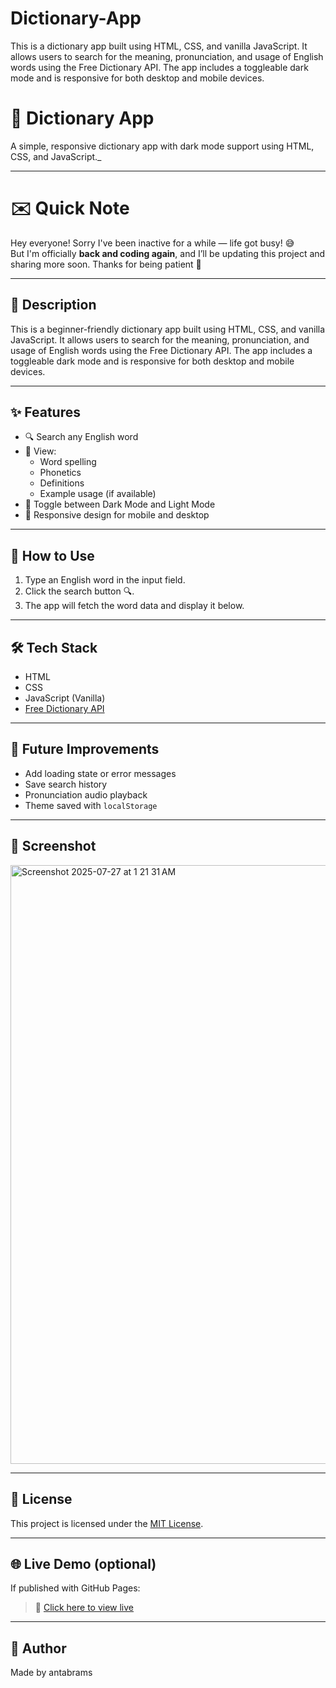 # Dictionary-App
This is a dictionary app built using HTML, CSS, and vanilla JavaScript. It allows users to search for the meaning, pronunciation, and usage of English words using the Free Dictionary API. The app includes a toggleable dark mode and is responsive for both desktop and mobile devices.

# 📖 Dictionary App

A simple, responsive dictionary app with dark mode support using HTML, CSS, and JavaScript._

---

# ✉️ Quick Note

Hey everyone! Sorry I've been inactive for a while — life got busy! 😅  
But I'm officially **back and coding again**, and I’ll be updating this project and sharing more soon. Thanks for being patient 🙏

---

## 📝 Description

This is a beginner-friendly dictionary app built using HTML, CSS, and vanilla JavaScript. It allows users to search for the meaning, pronunciation, and usage of English words using the Free Dictionary API. The app includes a toggleable dark mode and is responsive for both desktop and mobile devices.

---

## ✨ Features

- 🔍 Search any English word
- 📘 View:
  - Word spelling
  - Phonetics
  - Definitions
  - Example usage (if available)
- 🌙 Toggle between Dark Mode and Light Mode
- 📱 Responsive design for mobile and desktop

---

## 🚀 How to Use

1. Type an English word in the input field.
2. Click the search button 🔍.
3. The app will fetch the word data and display it below.

---

## 🛠 Tech Stack

- HTML
- CSS
- JavaScript (Vanilla)
- [Free Dictionary API](https://dictionaryapi.dev/)

---

## 🧪 Future Improvements

- Add loading state or error messages
- Save search history
- Pronunciation audio playback
- Theme saved with `localStorage`

---

## 📸 Screenshot

<img width="1680" height="958" alt="Screenshot 2025-07-27 at 1 21 31 AM" src="https://github.com/user-attachments/assets/74972487-5973-432e-948a-d740c0a65d16" />

---

## 📄 License

This project is licensed under the [MIT License](./LICENSE).

---

## 🌐 Live Demo (optional)

If published with GitHub Pages:  
> 🔗 [Click here to view live](https://antabrams.github.io/Dictionary-App/)

---

## 💬 Author

Made by antabrams
